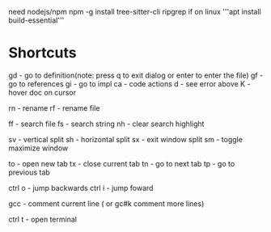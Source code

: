 need nodejs/npm
npm -g install tree-sitter-cli
ripgrep
if on linux
'''apt install build-essential'''


# Shortcuts

gd - go to definition(note: press q to exit dialog or enter to enter the file)
gf - go to references
gi - go to impl
<leader> ca - code actions
<leader> d - see error above 
K - hover doc on cursor

<leader> rn - rename 
<leader> rf - rename file

<leader> ff - search file
<leader> fs - search string
<leader> nh - clear search highlight

<leader> sv - vertical split
<leader> sh - horizontal split
<leader> sx - exit window split
<leader> sm - toggle maximize window

<leader> to - open new tab
<leader> tx - close current tab
<leader> tn - go to next tab 
<leader> tp - go to previous tab

ctrl o - jump backwards
ctrl i - jump foward

gcc - comment current line ( or gc#k comment more lines)

ctrl t - open terminal
